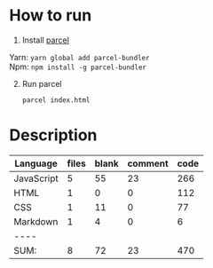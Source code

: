 # How to run

1. Install [parcel](https://en.parceljs.org/getting_started.html)

Yarn: `yarn global add parcel-bundler`  
Npm: `npm install -g parcel-bundler`

2. Run parcel

   `parcel index.html`

# Description

| Language   | files | blank | comment | code |
| ---------- | ----- | ----- | ------- | ---- |
| JavaScript | 5     | 55    | 23      | 266  |
| HTML       | 1     | 0     | 0       | 112  |
| CSS        | 1     | 11    | 0       | 77   |
| Markdown   | 1     | 4     | 0       | 6    |
| ----       |
| SUM:       | 8     | 72    | 23      | 470  |
